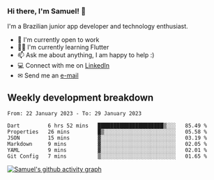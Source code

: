 ### Hi there, I'm Samuel! 👋

I'm a Brazilian junior app developer and technology enthusiast.

- 🏢 I'm currently open to work
- 👨‍💻 I'm currently learning Flutter
- 📫 Ask me about anything, I am happy to help :)
- 💻 Connect with me on [LinkedIn](https://www.linkedin.com/in/samuel-s-marques/)
- ✉ Send me an [e-mail](mailto:samuel.s.marques@protonmail.com)

## Weekly development breakdown
<!--START_SECTION:waka-->

```text
From: 22 January 2023 - To: 29 January 2023

Dart         6 hrs 52 mins   █████████████████████▒░░░   85.49 %
Properties   26 mins         █▒░░░░░░░░░░░░░░░░░░░░░░░   05.58 %
JSON         15 mins         ▓░░░░░░░░░░░░░░░░░░░░░░░░   03.19 %
Markdown     9 mins          ▓░░░░░░░░░░░░░░░░░░░░░░░░   02.05 %
YAML         9 mins          ▓░░░░░░░░░░░░░░░░░░░░░░░░   02.01 %
Git Config   7 mins          ▒░░░░░░░░░░░░░░░░░░░░░░░░   01.65 %
```

<!--END_SECTION:waka-->

[![Samuel's github activity graph](https://activity-graph.herokuapp.com/graph?username=samuel-s-marques&theme=react-dark)](https://github.com/samuel-s-marques)
